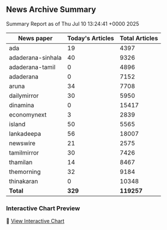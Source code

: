 <!-- @format -->

## News Archive Summary

Summary Report as of Thu Jul 10 13:24:41 +0000 2025

| News paper         | Today's Articles | Total Articles |
|--------------------|------------------|----------------|
| ada               | 19          | 4397        |
| adaderana-sinhala               | 40          | 9326        |
| adaderana-tamil               | 0          | 4896        |
| adaderana               | 0          | 7152        |
| aruna               | 34          | 7708        |
| dailymirror               | 30          | 5950        |
| dinamina               | 0          | 15417        |
| economynext               | 3          | 2839        |
| island               | 50          | 5565        |
| lankadeepa               | 56          | 18007        |
| newswire               | 21          | 2575        |
| tamilmirror               | 30          | 7426        |
| thamilan               | 14          | 8467        |
| themorning               | 32          | 9184        |
| thinakaran               | 0          | 10348        |
| **Total**          | **329**      | **119257** |

### Interactive Chart Preview
🔗 [View Interactive Chart](https://itscharukadeshan.github.io/sl_news_archive_data/news_chart_by_newspaper.html)

